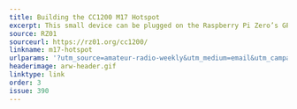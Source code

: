 ```yaml
---
title: Building the CC1200 M17 Hotspot
excerpt: This small device can be plugged on the Raspberry Pi Zero’s GPIO pins and will then act as a M17 hotspot.
source: RZ01
sourceurl: https://rz01.org/cc1200/
linkname: m17-hotspot
urlparams: '?utm_source=amateur-radio-weekly&utm_medium=email&utm_campaign=newsletter'
headerimage: arw-header.gif
linktype: link
order: 3
issue: 390
---
```


